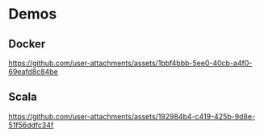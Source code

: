 # Demos

## Docker

https://github.com/user-attachments/assets/1bbf4bbb-5ee0-40cb-a4f0-69eafd8c84be

## Scala

https://github.com/user-attachments/assets/192984b4-c419-425b-9d8e-51f56ddfc34f

